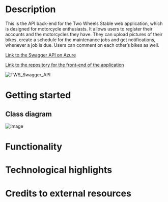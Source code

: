 # Description
This is the API back-end for the Two Wheels Stable web application, which is designed for motorcycle enthusiasts. It allows users to register their accounts and the motorcycles they have. They can upload pictures of their bikes, create a schedule for the maintenance jobs and get notifications, whenever a job is due. Users can comment on each other’s bikes as well.

[Link to the Swagger API on Azure](https://app-twowheelsstable-api-dewc-dev-001.azurewebsites.net/swagger/index.html)

[Link to the repository for the front-end of the application](https://github.com/Brambarov/TwoWheelsStable.FE)

![TWS_Swagger_API](https://github.com/user-attachments/assets/36575838-81a6-4932-a529-799ead4f58e6)

# Getting started
## Class diagram
![image](https://github.com/user-attachments/assets/c4f65d6d-bde8-4459-a5d7-48bb53cb5b3f)

# Functionality      
# Technological highlights
# Credits to external resources

